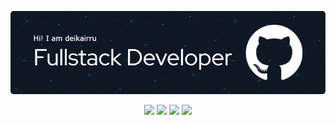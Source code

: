[![deikairru](./github-header-image.png)](https://www.deikairru.my.id)
<div align="center">

[![](https://img.shields.io/badge/-youtube-red?style=for-the-badge&logo=youtube&logoColor=youtube&color=%23ff0000)](https://www.youtube.com/@Deikairru)
[![](https://img.shields.io/badge/-twitter-black?style=for-the-badge&logo=x&logoColor=x&color=black)](https://x.com/deikairru)
[![](https://img.shields.io/badge/-Instagram-pink?style=for-the-badge&logo=instagram&logoColor=instagram&color=white)](https://www.instagram.com/deikairru/)
[![](https://img.shields.io/badge/-Threads-black?style=for-the-badge&logo=threads&logoColor=threads&color=black)](https://www.threads.net/@deikairru)
</div>

<!---
deikairru/deikairru is a ✨ special ✨ repository because its `README.md` (this file) appears on your GitHub profile.
You can click the Preview link to take a look at your changes.
--->
